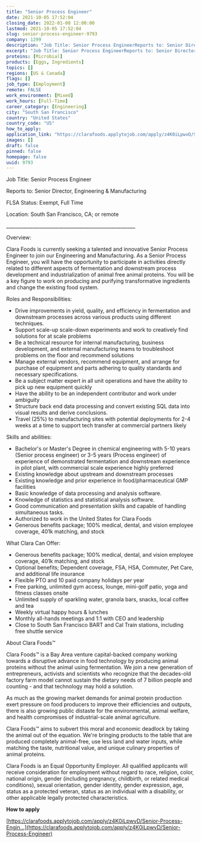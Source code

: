 ```yaml
---
title: "Senior Process Engineer"
date: 2021-10-05 17:52:04
closing_date: 2022-01-08 12:00:00
lastmod: 2021-10-05 17:52:04
slug: senior-process-engineer-9793
company: 1299
description: "Job Title: Senior Process EngineerReports to: Senior Director, Engineering & ManufacturingFLSA Status: Exempt, Full TimeLocation: South San Francisco, CA; or remote______________________________________________________Overview:"
excerpt: "Job Title: Senior Process EngineerReports to: Senior Director, Engineering & ManufacturingFLSA Status: Exempt, Full TimeLocation: South San Francisco, CA; or remote______________________________________________________Overview:"
proteins: [Microbial]
products: [Eggs, Ingredients]
topics: []
regions: [US & Canada]
flags: []
job_type: [Employment]
remote: FALSE
work_environment: [Mixed]
work_hours: [Full-Time]
career_category: [Engineering]
city: "South San Francisco"
country: "United States"
country_code: "US"
how_to_apply: 
application_link: "https://clarafoods.applytojob.com/apply/z4K0iLpwvD/Senior-Process-Engineer"
images: []
draft: false
pinned: false
homepage: false
uuid: 9793
---
```

Job Title: Senior Process Engineer

Reports to: Senior Director, Engineering & Manufacturing

FLSA Status: Exempt, Full Time

Location: South San Francisco, CA; or remote

\_\_\_\_\_\_\_\_\_\_\_\_\_\_\_\_\_\_\_\_\_\_\_\_\_\_\_\_\_\_\_\_\_\_\_\_\_\_\_\_\_\_\_\_\_\_\_\_\_\_\_\_\_\_

Overview:

Clara Foods is currently seeking a talented and innovative Senior
Process Engineer to join our Engineering and Manufacturing. As a Senior
Process Engineer, you will have the opportunity to participate in
activities directly related to different aspects of fermentation and
downstream process development and industrialization of animal free
animal proteins. You will be a key figure to work on producing and
purifying transformative ingredients and change the existing food
system.

Roles and Responsibilities:

-   Drive improvements in yield, quality, and efficiency in fermentation
    and downstream processes across various products using different
    techniques.
-   Support scale-up scale-down experiments and work to creatively find
    solutions for at scale problems
-   Be a technical resource for internal manufacturing, business
    development, and external manufacturing teams to troubleshoot
    problems on the floor and recommend solutions
-   Manage external vendors, recommend equipment, and arrange for
    purchase of equipment and parts adhering to quality standards and
    necessary specifications.
-   Be a subject matter expert in all unit operations and have the
    ability to pick up new equipment quickly
-   Have the ability to be an independent contributor and work under
    ambiguity
-   Structure back end data processing and convert existing SQL data
    into visual results and derive conclusions.
-   Travel (25%) to manufacturing sites with potential deployments for
    2-4 weeks at a time to support tech transfer at commercial partners
    likely

Skills and abilities:

-   Bachelor's or Master\'s Degree in chemical engineering with 5-10
    years (Senior process engineer) or 3-5 years (Process engineer) of
    experience of demonstrated fermentation and downstream experience in
    pilot plant, with commercial scale experience highly preferred
-   Existing knowledge about upstream and downstream processes 
-   Existing knowledge and prior experience in food/pharmaceutical GMP
    facilities
-   Basic knowledge of data processing and analysis software.
-   Knowledge of statistics and statistical analysis software. 
-   Good communication and presentation skills and capable of handling
    simultaneous tasks.
-   Authorized to work in the United States for Clara Foods
-   Generous benefits package; 100% medical, dental, and vision employee
    coverage, 401k matching, and stock

What Clara Can Offer:

-   Generous benefits package; 100% medical, dental, and vision employee
    coverage, 401k matching, and stock
-   Optional benefits; Dependent coverage, FSA, HSA, Commuter, Pet Care,
    and additional life insurance
-   Flexible PTO and 10 paid company holidays per year
-   Free parking, unlimited gym access, lounge, mini-golf patio, yoga
    and fitness classes onsite 
-   Unlimited supply of sparkling water, granola bars, snacks, local
    coffee and tea
-   Weekly virtual happy hours & lunches
-   Monthly all-hands meetings and 1:1 with CEO and leadership
-   Close to South San Francisco BART and Cal Train stations, including
    free shuttle service

About Clara Foods™

Clara Foods™ is a Bay Area venture capital-backed company working
towards a disruptive advance in food technology by producing animal
proteins without the animal using fermentation. We join a new generation
of entrepreneurs, activists and scientists who recognize that the
decades-old factory farm model cannot sustain the dietary needs of 7
billion people and counting - and that technology may hold a solution. 

As much as the growing market demands for animal protein production
exert pressure on food producers to improve their efficiencies and
outputs, there is also growing public distaste for the environmental,
animal welfare, and health compromises of industrial-scale animal
agriculture. 

Clara Foods™ aims to subvert this moral and economic deadlock by taking
the animal out of the equation. We're bringing products to the table
that are produced completely animal-free, use less land and water
inputs, while matching the taste, nutritional value, and unique culinary
properties of animal proteins.

Clara Foods is an Equal Opportunity Employer. All qualified applicants
will receive consideration for employment without regard to race,
religion, color, national origin, gender (including pregnancy,
childbirth, or related medical conditions), sexual orientation, gender
identity, gender expression, age, status as a protected veteran, status
as an individual with a disability, or other applicable legally
protected characteristics.


**How to apply**


[https://clarafoods.applytojob.com/apply/z4K0iLpwvD/Senior-Process-Engin...](https://clarafoods.applytojob.com/apply/z4K0iLpwvD/Senior-Process-Engineer)
